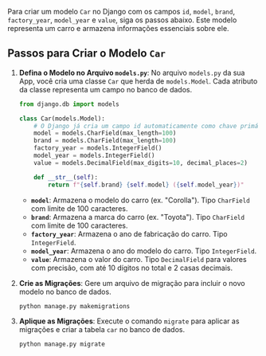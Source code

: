 Para criar um modelo `Car` no Django com os campos `id`, `model`, `brand`, `factory_year`, `model_year` e `value`, siga os passos abaixo. Este modelo representa um carro e armazena informações essenciais sobre ele.

## Passos para Criar o Modelo `Car`

1. **Defina o Modelo no Arquivo `models.py`**:
   No arquivo `models.py` da sua App, você cria uma classe `Car` que herda de `models.Model`. Cada atributo da classe representa um campo no banco de dados.

   ```python
   from django.db import models

   class Car(models.Model):
       # O Django já cria um campo id automaticamente como chave primária
       model = models.CharField(max_length=100)
       brand = models.CharField(max_length=100)
       factory_year = models.IntegerField()
       model_year = models.IntegerField()
       value = models.DecimalField(max_digits=10, decimal_places=2)

       def __str__(self):
           return f"{self.brand} {self.model} ({self.model_year})"
   ```

   - **`model`**: Armazena o modelo do carro (ex. "Corolla"). Tipo `CharField` com limite de 100 caracteres.
   - **`brand`**: Armazena a marca do carro (ex. "Toyota"). Tipo `CharField` com limite de 100 caracteres.
   - **`factory_year`**: Armazena o ano de fabricação do carro. Tipo `IntegerField`.
   - **`model_year`**: Armazena o ano do modelo do carro. Tipo `IntegerField`.
   - **`value`**: Armazena o valor do carro. Tipo `DecimalField` para valores com precisão, com até 10 dígitos no total e 2 casas decimais.

2. **Crie as Migrações**:
   Gere um arquivo de migração para incluir o novo modelo no banco de dados.

   ```bash
   python manage.py makemigrations
   ```

3. **Aplique as Migrações**:
   Execute o comando `migrate` para aplicar as migrações e criar a tabela `car` no banco de dados.

   ```bash
   python manage.py migrate
   ```

